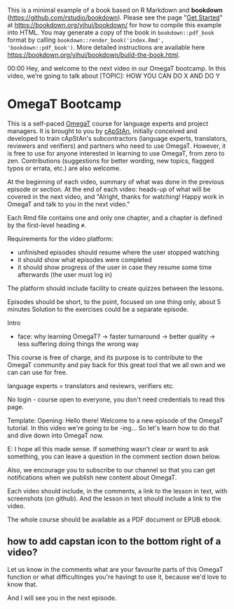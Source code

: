 This is a minimal example of a book based on R Markdown and **bookdown** (https://github.com/rstudio/bookdown). Please see the page "[Get Started](https://bookdown.org/yihui/bookdown/get-started.html)" at https://bookdown.org/yihui/bookdown/ for how to compile this example into HTML. You may generate a copy of the book in `bookdown::pdf_book` format by calling `bookdown::render_book('index.Rmd', 'bookdown::pdf_book')`. More detailed instructions are available here https://bookdown.org/yihui/bookdown/build-the-book.html.



00:00 Hey, and welcome to the next video in our OmegaT bootcamp. In this video, we’re going to talk about [TOPIC]: HOW YOU CAN DO X AND DO Y


# OmegaT Bootcamp

This is a self-paced [OmegaT](https://omegat.org/) course for language experts and project managers. It is brought to you by [cApStAn](https://www.capstan.be), initially conceived and developed to train cApStAn's subcontractors (language experts, translators, reviewers and verifiers) and partners who need to use OmegaT. However, it is free to use for anyone interested in learning to use OmegaT, from zero to zen. Contributions (suggestions for better wording, new topics, flagged typos or errata, etc.) are also welcome.


At the beginning of each video, summary of what was done in the previous episode or section. 
At the end of each video: heads-up of what will be covered in the next video, and "Alright, thanks for watching! Happy work in OmegaT and talk to you in the next video."


Each Rmd file contains one and only one chapter, and a chapter is defined by the first-level heading `#`.

Requirements for the video platform:
- unfinished episodes should resume where the user stopped watching
- it should show what episodes were completed
- it should show progress of the user in case they resume some time afterwards (the user must log in)

The platform should include facility to create quizzes between the lessons.


Episodes should be short, to the point, focused on one thing only, about 5 minutes
Solution to the exercises could be a separate episode.

Intro
- face: why learning OmegaT?
-> faster turnaround
-> better quality
-> less suffering doing things the wrong way

This course is free of charge, and its purpose is to contribute to the OmegaT community and pay back for this great tool that we all own and we can can use for free.

language experts = translators and reviewrs, verifiers etc.

No login - course open to everyone, you don't need credentials to read this page.


Template:
Opening: Hello there! Welcome to a new episode of the OmegaT tutorial. In this video we're going to be -ing...
So let's learn how to do that and dive down into OmegaT now.

E: I hope all this made sense. If something wasn't clear or want to ask something, you can leave a question in the comment section down below.

Also, we encourage you to subscribe to our channel so that you can get notifications when we publish new content about OmegaT.

Each video should include, in the comments, a link to the lesson in text, with screenshots (on github). And the lesson in text should include a link to the video.

The whole course should be available as a PDF document or EPUB ebook.


how to add capstan icon to the bottom right of a video?
--
Let us know in the comments what are your favourite parts of this OmegaT function or what difficultinges you're havingt to use it, because we'd love to know that.

And I will see you in the next episode.
